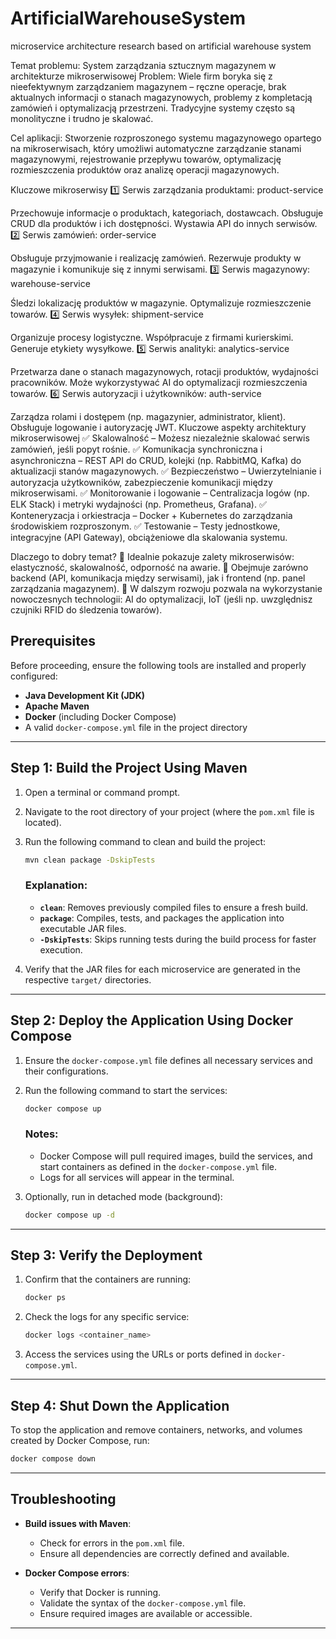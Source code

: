 # ArtificialWarehouseSystem
microservice architecture research based on artificial warehouse system

Temat problemu:
System zarządzania sztucznym magazynem w architekturze mikroserwisowej
Problem:
Wiele firm boryka się z nieefektywnym zarządzaniem magazynem – ręczne operacje, brak aktualnych informacji o stanach magazynowych, problemy z kompletacją zamówień i optymalizacją przestrzeni. Tradycyjne systemy często są monolityczne i trudno je skalować.

Cel aplikacji:
Stworzenie rozproszonego systemu magazynowego opartego na mikroserwisach, który umożliwi automatyczne zarządzanie stanami magazynowymi, rejestrowanie przepływu towarów, optymalizację rozmieszczenia produktów oraz analizę operacji magazynowych.

Kluczowe mikroserwisy
1️⃣ Serwis zarządzania produktami: product-service

Przechowuje informacje o produktach, kategoriach, dostawcach.
Obsługuje CRUD dla produktów i ich dostępności.
Wystawia API do innych serwisów.
2️⃣ Serwis zamówień: order-service

Obsługuje przyjmowanie i realizację zamówień.
Rezerwuje produkty w magazynie i komunikuje się z innymi serwisami.
3️⃣ Serwis magazynowy: warehouse-service

Śledzi lokalizację produktów w magazynie.
Optymalizuje rozmieszczenie towarów.
4️⃣ Serwis wysyłek: shipment-service

Organizuje procesy logistyczne.
Współpracuje z firmami kurierskimi.
Generuje etykiety wysyłkowe.
5️⃣ Serwis analityki: analytics-service

Przetwarza dane o stanach magazynowych, rotacji produktów, wydajności pracowników.
Może wykorzystywać AI do optymalizacji rozmieszczenia towarów.
6️⃣ Serwis autoryzacji i użytkowników: auth-service

Zarządza rolami i dostępem (np. magazynier, administrator, klient).
Obsługuje logowanie i autoryzację JWT.
Kluczowe aspekty architektury mikroserwisowej
✅ Skalowalność – Możesz niezależnie skalować serwis zamówień, jeśli popyt rośnie.
✅ Komunikacja synchroniczna i asynchroniczna – REST API do CRUD, kolejki (np. RabbitMQ, Kafka) do aktualizacji stanów magazynowych.
✅ Bezpieczeństwo – Uwierzytelnianie i autoryzacja użytkowników, zabezpieczenie komunikacji między mikroserwisami.
✅ Monitorowanie i logowanie – Centralizacja logów (np. ELK Stack) i metryki wydajności (np. Prometheus, Grafana).
✅ Konteneryzacja i orkiestracja – Docker + Kubernetes do zarządzania środowiskiem rozproszonym.
✅ Testowanie – Testy jednostkowe, integracyjne (API Gateway), obciążeniowe dla skalowania systemu.

Dlaczego to dobry temat?
🔹 Idealnie pokazuje zalety mikroserwisów: elastyczność, skalowalność, odporność na awarie.
🔹 Obejmuje zarówno backend (API, komunikacja między serwisami), jak i frontend (np. panel zarządzania magazynem).
🔹 W dalszym rozwoju pozwala na wykorzystanie nowoczesnych technologii: AI do optymalizacji, IoT (jeśli np. uwzględnisz czujniki RFID do śledzenia towarów).


## Prerequisites

Before proceeding, ensure the following tools are installed and properly configured:

- **Java Development Kit (JDK)**
- **Apache Maven**
- **Docker** (including Docker Compose)
- A valid `docker-compose.yml` file in the project directory

---

## Step 1: Build the Project Using Maven

1. Open a terminal or command prompt.
2. Navigate to the root directory of your project (where the `pom.xml` file is located).
3. Run the following command to clean and build the project:

   ```bash
   mvn clean package -DskipTests
   ```

   ### Explanation:
    - **`clean`**: Removes previously compiled files to ensure a fresh build.
    - **`package`**: Compiles, tests, and packages the application into executable JAR files.
    - **`-DskipTests`**: Skips running tests during the build process for faster execution.

4. Verify that the JAR files for each microservice are generated in the respective `target/` directories.

---

## Step 2: Deploy the Application Using Docker Compose

1. Ensure the `docker-compose.yml` file defines all necessary services and their configurations.
2. Run the following command to start the services:

   ```bash
   docker compose up
   ```

   ### Notes:
    - Docker Compose will pull required images, build the services, and start containers as defined in the `docker-compose.yml` file.
    - Logs for all services will appear in the terminal.

3. Optionally, run in detached mode (background):

   ```bash
   docker compose up -d
   ```

---

## Step 3: Verify the Deployment

1. Confirm that the containers are running:

   ```bash
   docker ps
   ```

2. Check the logs for any specific service:

   ```bash
   docker logs <container_name>
   ```

3. Access the services using the URLs or ports defined in `docker-compose.yml`.

---

## Step 4: Shut Down the Application

To stop the application and remove containers, networks, and volumes created by Docker Compose, run:

```bash
docker compose down
```

---

## Troubleshooting

- **Build issues with Maven**:
    - Check for errors in the `pom.xml` file.
    - Ensure all dependencies are correctly defined and available.

- **Docker Compose errors**:
    - Verify that Docker is running.
    - Validate the syntax of the `docker-compose.yml` file.
    - Ensure required images are available or accessible.

---
